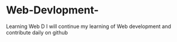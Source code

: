 # Web-Devlopment-
Learning Web D
I will continue my learning of  Web development and contribute daily on github

